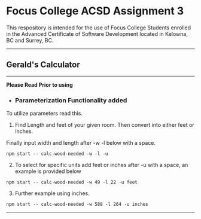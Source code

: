 # Focus College ACSD Assignment 3

This respository is intended for the use of Focus College Students enrolled in the Advanced Certificate of Software Development located in Kelowna, BC and Surrey, BC.

---

## Gerald's Calculator 
---
__Please Read Prior to using__

* ### Parameterization Functionality added


To utilize parameters read this.

1. Find Length and feet of your given room. Then convert into either feet or inches.

Finally input width and length after -w -l below with a space. 
~~~~
npm start -- calc-wood-needed -w -l -u 

~~~~

2. To select for specific units add feet or inches after -u with a space, an example is provided below

~~~~~
npm start -- calc-wood-needed -w 49 -l 22 -u feet
~~~~~~
3. Further example using inches.

~~~~~~
npm start -- calc-wood-needed -w 588 -l 264 -u inches
~~~~~~

-----------------------